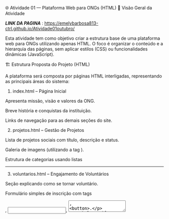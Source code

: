🌐 Atividade 01 — Plataforma Web para ONGs (HTML)
🧭 Visão Geral da Atividade

***LINK DA PAGINA*** : https://emelybarbosa813-ctrl.github.io/Atividade01outubro/

Esta atividade tem como objetivo criar a estrutura base de uma plataforma web para ONGs utilizando apenas HTML.
O foco é organizar o conteúdo e a hierarquia das páginas, sem aplicar estilos (CSS) ou funcionalidades dinâmicas (JavaScript).

🏗️ Estrutura Proposta do Projeto (HTML)

A plataforma será composta por páginas HTML interligadas, representando as principais áreas do sistema:

1. index.html – Página Inicial

Apresenta missão, visão e valores da ONG.

Breve história e conquistas da instituição.

Links de navegação para as demais seções do site.

2. projetos.html – Gestão de Projetos

Lista de projetos sociais com título, descrição e status.

Galeria de imagens (utilizando a tag <img>).

Estrutura de categorias usando listas 


---

3. voluntarios.html – Engajamento de Voluntários

Seção explicando como se tornar voluntário.

Formulário simples de inscrição com tags <form>, <input>, <textarea>, <button>.

Tabela <table> com oportunidades de voluntariado.

4. doacoes.html – Captação de Recursos

Texto explicativo sobre as formas de doação.

Formulário de doação (simulado, apenas com HTML).

Espaço para metas e resultados apresentados em listas e tabelas.

5. transparencia.html – Comunicação e Transparência

Relatórios e documentos disponibilizados por meio de links <a>.

Seção de notícias estruturada com <article> e <section>.

Área de contato com formulário de envio de mensagens.

🧩 Recursos e Requisitos Técnicos

Estrutura HTML semântica (<header>, <nav>, <main>, <section>, <footer>).

Navegação entre páginas com links <a href="">.

Uso de tabelas, listas, formulários e imagens.

Cada página deve conter:

Um cabeçalho (<header>) com o nome da ONG.

Um menu de navegação (<nav>).

Um rodapé (<footer>) com informações de contato.

🎯 Objetivo da Entrega

Criar um conjunto de páginas HTML interligadas, simulando a estrutura completa de um site de ONG, com foco em:

Organização lógica do conteúdo;

Uso correto das tags HTML;

Clareza na estrutura e semântica;

Navegação funcional entre as páginas.

🧑‍💻 Autor

Emely 
Atividade 01 — Estruturação de Plataforma Web para ONGs em HTML
